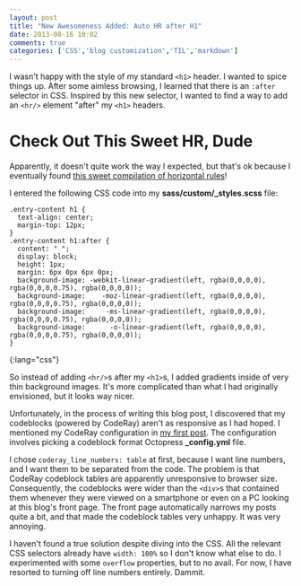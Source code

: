 ```yaml
---
layout: post
title: "New Awesomeness Added: Auto HR after H1"
date: 2013-08-16 10:02
comments: true
categories: ['CSS','blog customization','TIL','markdown']
---
```


I wasn't happy with the style of my standard `<h1>` header. I wanted to spice things up. After some aimless browsing, I learned that there is an `:after` selector in CSS. Inspired by this new selector, I wanted to find a way to add an `<hr/>` element "after" my `<h1>` headers. 

# Check Out This Sweet HR, Dude

Apparently, it doesn't quite work the way I expected, but that's ok because I eventually found [this sweet compilation of horizontal rules](http://css-tricks.com/examples/hrs/)!

I entered the following CSS code into my **sass/custom/\_styles.scss** file:

~~~
.entry-content h1 {
  text-align: center;
  margin-top: 12px;
}
.entry-content h1:after {
  content: " ";
  display: block;
  height: 1px;
  margin: 6px 0px 6px 0px;
  background-image: -webkit-linear-gradient(left, rgba(0,0,0,0), rgba(0,0,0,0.75), rgba(0,0,0,0)); 
  background-image:    -moz-linear-gradient(left, rgba(0,0,0,0), rgba(0,0,0,0.75), rgba(0,0,0,0)); 
  background-image:     -ms-linear-gradient(left, rgba(0,0,0,0), rgba(0,0,0,0.75), rgba(0,0,0,0)); 
  background-image:      -o-linear-gradient(left, rgba(0,0,0,0), rgba(0,0,0,0.75), rgba(0,0,0,0)); 
}
~~~
{:lang="css"}

So instead of adding `<hr/>`s after my `<h1>`s, I added gradients inside of very thin background images. It's more complicated than what I had originally envisioned, but it looks way nicer.

Unfortunately, in the process of writing this blog post, I discovered that my codeblocks (powered by CodeRay) aren't as responsive as I had hoped. I mentioned my CodeRay configuration in [my first post](/blog/2013/08/02/ready-set-octopress/#update-aug-10-2013). The configuration involves picking a codeblock format Octopress **\_config.yml** file.

I chose `coderay_line_numbers: table` at first, because I want line numbers, and I want them to be separated from the code. The problem is that CodeRay codeblock tables are apparently unresponsive to browser size. Consequently, the codeblocks were wider than the `<div>`s that contained them whenever they were viewed on a smartphone or even on a PC looking at this blog's front page. The front page automatically narrows my posts quite a bit, and that made the codeblock tables very unhappy. It was very annoying.

I haven't found a true solution despite diving into the CSS. All the relevant CSS selectors already have `width: 100%` so I don't know what else to do. I experimented with some `overflow` properties, but to no avail. For now, I have resorted to turning off line numbers entirely. Dammit.